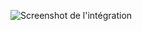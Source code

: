 ![Screenshot de l'intégration](https://louism.promo-42.codeur.online/portfolio/projects/taskia.png)
